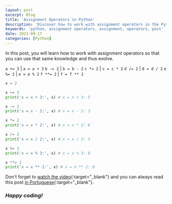 ```yaml
---
layout: post
excerpt: Blog
title: 'Assignment Operators in Python'
description: 'Discover how to work with assignment operators in the Python programming language. Get answers to your questions with the theory and examples presented.'
keywords: 'python, assignment operators, assignment, operators, post'
date: 2021-09-17
categories: [Python]
---
```


In this post, you will learn how to work with assignment operators so that you can use that same knowledge and thus evolve.

`a += 3` | `a = a + 3`
`b -= 2` | `b = b - 2`
`c *= 2` | `c = c * 2`
`d /= 2` | `d = d / 2`
`e %= 2` | `e = e % 2`
`f **= 2` | `f = f ** 2`

```python
x = 2

x += 3
print('x = x + 3:', x) # x = x + 3: 5

x -= 2
print('x = x - 2:', x) # x = x - 2: 3

x *= 2
print('x = x * 2:', x) # x = x * 2: 6

x /= 2
print('x = x / 2:', x) # x = x / 2: 3

x %= 3
print('x = x % 3:', x) # x = x % 3: 0

x **= 2
print('x = x ** 2:', x) # x = x ** 2: 0
```

Don't forget to [watch the video](https://youtu.be/gV9e6zsEO5M){:target="\_blank"} and you can always read this post [in Portuguese](https://caffeinealgorithm.com/blog/20210917/operadores-de-atribuicao-em-python/){:target="\_blank"}.

### _Happy coding!_

